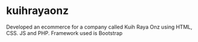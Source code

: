 # kuihrayaonz
Developed an ecommerce for a company called Kuih Raya Onz using HTML, CSS. JS and PHP. Framework used is Bootstrap
